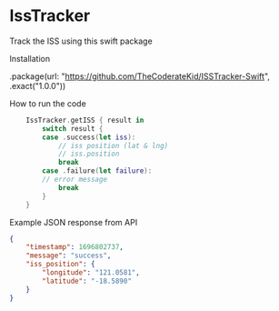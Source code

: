 # IssTracker

Track the ISS using this swift package

Installation

.package(url: "https://github.com/TheCoderateKid/ISSTracker-Swift", .exact("1.0.0"))

How to run the code
```swift
    IssTracker.getISS { result in
        switch result {
        case .success(let iss):
            // iss position (lat & lng)
            // iss.position
            break
        case .failure(let failure):
        // error message
            break
        }
    }
```

Example JSON response from API
```json
{
    "timestamp": 1696802737,
    "message": "success",
    "iss_position": {
        "longitude": "121.0581",
        "latitude": "-18.5890"
    }
}
```

